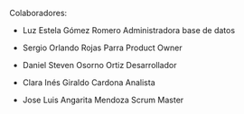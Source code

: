 Colaboradores:

- Luz Estela Gómez Romero
  Administradora base de datos

- Sergio Orlando Rojas Parra
  Product Owner

- Daniel Steven Osorno Ortiz
  Desarrollador

- Clara Inés Giraldo Cardona
Analista 

- Jose Luis Angarita Mendoza
  Scrum Master